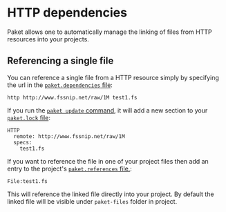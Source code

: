 # HTTP dependencies

Paket allows one to automatically manage the linking of files from HTTP resources into your projects.

## Referencing a single file

You can reference a single file from a HTTP resource simply by specifying the url in the [`paket.dependencies` file](dependencies-file.html):

    http http://www.fssnip.net/raw/1M test1.fs

If you run the [`paket update` command](paket-update.html), it will add a new section to your [`paket.lock` file](lock-file.html):

    HTTP
      remote: http://www.fssnip.net/raw/1M
      specs:
        test1.fs


If you want to reference the file in one of your project files then add an entry to the project's [`paket.references` file.](references-files.html):
    
    File:test1.fs

This will reference the linked file directly into your project.
By default the linked file will be visible under ``paket-files`` folder in project.